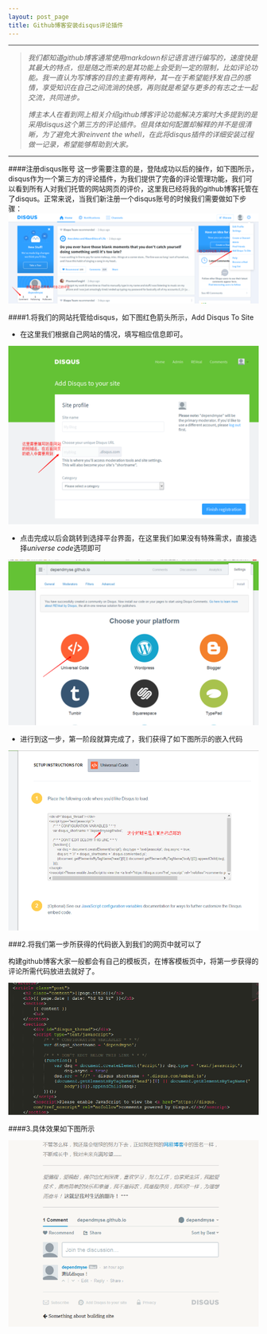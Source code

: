 ```yaml
---
layout: post_page
title: Github博客安装disqus评论插件
---
```



***
>*我们都知道github博客通常使用markdown标记语言进行编写的，速度快是其最大的特点，但是随之而来的是其功能上会受到一定的限制，比如评论功能。我一直认为写博客的目的主要有两种，其一在于希望能抒发自己的感情，享受知识在自己之间流淌的快感，再则就是希望与更多的有志之士一起交流，共同进步。*
>
>*博主本人在看到网上相关介绍github博客评论功能解决方案时大多提到的是采用disqus这个第三方的评论插件。但具体如何配置却解释的并不是很清晰，为了避免大家reinvent the whell，在此将disqus插件的详细安装过程做一记录，希望能够帮助到大家。*
***

####注册disqus账号
这一步需要注意的是，登陆成功以后的操作，如下图所示，disqus作为一个第三方的评论插件，为我们提供了完备的评论管理功能，我们可以看到所有人对我们托管的网站网页的评价，这里我已经将我的github博客托管在了disqus。正常来说，当我们新注册一个disqus账号的时候我们需要做如下步骤：
![登陆disqus主页面](https://raw.githubusercontent.com/dependmyse/dependmyse.github.io/master/img/my/disqus_home.png)

####1.将我们的网站托管给disqus，如下图红色箭头所示，Add Disqus To Site


- 在这里我们根据自己网站的情况，填写相应信息即可。

![根据自己网站情况填写相应信息](https://raw.githubusercontent.com/dependmyse/dependmyse.github.io/master/img/my/disqus_register.png)

- 点击完成以后会跳转到选择平台界面，在这里我们如果没有特殊需求，直接选择*universe code*选项即可

![选择平台](https://raw.githubusercontent.com/dependmyse/dependmyse.github.io/master/img/my/disqus_choice.png)

- 进行到这一步，第一阶段就算完成了，我们获得了如下图所示的嵌入代码

![获得所需网页嵌入代码](https://raw.githubusercontent.com/dependmyse/dependmyse.github.io/master/img/my/disqus_code.png)

###2.将我们第一步所获得的代码嵌入到我们的网页中就可以了

构建github博客大家一般都会有自己的模板页，在博客模板页中，将第一步获得的评论所需代码放进去就好了。

![将网页代码放入到我们需要添加评论的页面中](https://raw.githubusercontent.com/dependmyse/dependmyse.github.io/master/img/my/disqus_html.png)

####3.具体效果如下图所示

![disqus插件显示效果](https://raw.githubusercontent.com/dependmyse/dependmyse.github.io/master/img/my/disqus_result.png)
